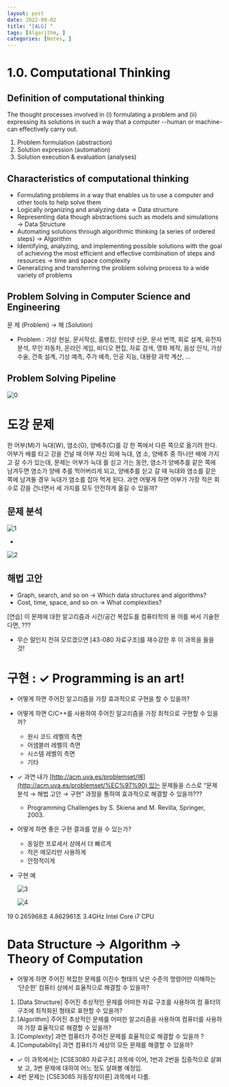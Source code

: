 ```yaml
---
layout: post
date: 2022-09-02
title: "[ALG] "
tags: [Algorithm, ]
categories: [Notes, ]
---
```



# **1.0. Computational Thinking**


## **Definition of computational thinking**


The thought processes involved in (i) formulating a problem and (ii) expressing its solutions in such a way that a computer --human or machine- can effectively carry out.

1. Problem formulation (abstraction)
2. Solution expression (automation)
3. Solution execution & evaluation (analyses)

## **Characteristics of computational thinking**

- Formulating problems in a way that enables us to use a computer and other tools to help solve them
- Logically organizing and analyzing data → Data structure
- Representing data though abstractions such as models and simulations → Data Structure
- Automating solutions through algorithmic thinking (a series of ordered steps) → Algorithm
- Identifying, analyzing, and implementing possible solutions with the goal of achieving the most efficient and effective combination of steps and resources → time and space complexity
- Generalizing and transferring the problem solving process to a wide variety of problems

## **Problem Solving in Computer Science and Engineering**


문 제 (Problem) → 해 (Solution)

- Problem : 가상 현실, 문서작성, 홈뱅킹, 인터넷 신문, 문서 번역, 회로 설계, 유전자 분석, 무인 자동차, 온라인 게임, 비디오 편집, 자료 검색, 영화 제작, 음성 인식, 가상 수술, 건축 설계, 기상 예측, 주가 예측, 인공 지능, 대용량 과학 계산, …

## **Problem Solving Pipeline**


![0](/assets/img/2022-09-02-[ALG]-.md/0.png)


# **도강 문제**


한 어부(M)가 늑대(W), 염소(G), 양배추(C)를 강 한 쪽에서 다른 쪽으로 옮기려 한다. 어부가 배를 타고 강을 건널 때 어부 자신 외에 늑대, 염 소, 양배추 중 하나만 배에 가지고 갈 수가 있는데, 문제는 어부가 늑대 를 싣고 가는 동안, 염소가 양배추를 같은 쪽에 남겨두면 염소가 양배 추를 먹어버리게 되고, 양배추를 싣고 갈 때 늑대와 염소를 같은 쪽에 남겨둘 경우 늑대가 염소를 잡아 먹게 된다. 과연 어떻게 하면 어부가 가장 적은 회수로 강을 건너면서 세 가지를 모두 안전하게 옮길 수 있을까?


## **문제 분석**


![1](/assets/img/2022-09-02-[ALG]-.md/1.png)

- 

![2](/assets/img/2022-09-02-[ALG]-.md/2.png)


## **해법 고안**

- Graph, search, and so on → Which data structures and algorithms?
- Cost, time, space, and so on → What complexities?

[연습] 이 문제에 대한 알고리즘과 시간/공간 복잡도를 컴퓨터학의 용 어를 써서 기술한다면, ???

- 무슨 말인지 전혀 모르겠으면 [43-080 자료구조]를 재수강한 후 이 과목을 들을 것!

# **구현 : ✓ Programming is an art!**

- 어떻게 하면 주어진 알고리즘을 가장 효과적으로 구현을 할 수 있을까?
- 어떻게 하면 C/C++를 사용하여 주어진 알고리즘을 가장 최적으로 구현할 수 있을까?
	- 원시 코드 레벨의 측면
	- 어셈블러 레벨의 측면
	- 시스템 레벨의 측면
	- 기타
- ✓ 과연 내가 [http://acm.uva.es/problemset/에](http://acm.uva.es/problemset/%EC%97%90) 있는 문제들을 스스로 “문제 분석 → 해법 고안 → 구현” 과정을 통하여 효과적으로 해결할 수 있을까???
	- Programming Challenges by S. Skiena and M. Revilla, Springer, 2003.
- 어떻게 하면 좋은 구현 결과를 얻을 수 있는가?
	- 동일한 프로세서 상에서 더 빠르게
	- 적은 메모리만 사용하게
	- 안정적이게
- 구현 예

	![3](/assets/img/2022-09-02-[ALG]-.md/3.png)


	![4](/assets/img/2022-09-02-[ALG]-.md/4.png)


19 0.265968초 4.862961초 3.4GHz Intel Core i7 CPU


# **Data Structure → Algorithm → Theory of Computation**

- 어떻게 하면 주어진 복잡한 문제를 이진수 형태의 낮은 수준의 명령어만 이해하는 ‘단순한’ 컴퓨터 상에서 효율적으로 해결할 수 있을까?
1. [Data Structure] 주어진 추상적인 문제를 어떠한 자료 구조를 사용하여 컴 퓨터의 구조에 최적화된 형태로 표현할 수 있을까?
2. [Algorithm] 주어진 추상적인 문제를 어떠한 알고리즘을 사용하여 컴퓨터를 사용하여 가장 효율적으로 해결할 수 있을까?
3. [Complexity] 과연 컴퓨터가 주어진 문제를 효율적으로 해결할 수 있을까 ?
4. [Computability] 과연 컴퓨터가 세상의 모든 문제를 해결할 수 있을까?
- ✓ 이 과목에서는 [CSE3080 자료구조] 과목에 이어, 1번과 2번을 집중적으로 살펴보 고, 3번 문제에 대하여 어느 정도 살펴볼 예정임.
- 4번 문제는 [CSE3085 자동장치이론] 과목에서 다룸.
